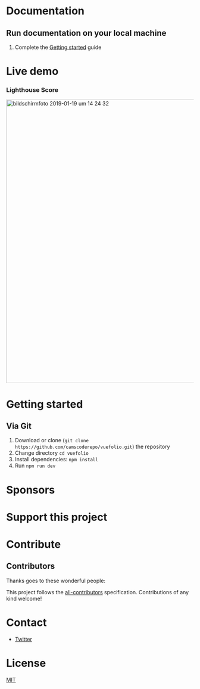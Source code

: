 
# Documentation


## Run documentation on your local machine

1. Complete the [Getting started](#getting-started) guide


# Live demo


### Lighthouse Score

<img width="761" alt="bildschirmfoto 2019-01-19 um 14 24 32" src="https://user-images.githubusercontent.com/1667598/51427252-00c00600-1bf6-11e9-9ab4-9f043226db35.png">

# Getting started


## Via Git

1. Download or clone (`git clone https://github.com/camscoderepo/vuefolio.git`) the repository
2. Change directory `cd vuefolio`
3. Install dependencies: `npm install`
4. Run `npm run dev`

# Sponsors

# Support this project

# Contribute



## Contributors

Thanks goes to these wonderful people:

<!-- ALL-CONTRIBUTORS-LIST:END -->

This project follows the [all-contributors](https://github.com/kentcdodds/all-contributors) specification. Contributions of any kind welcome!


# Contact
- [Twitter](https://twitter.com/)

# License

[MIT](http://opensource.org/licenses/MIT)
